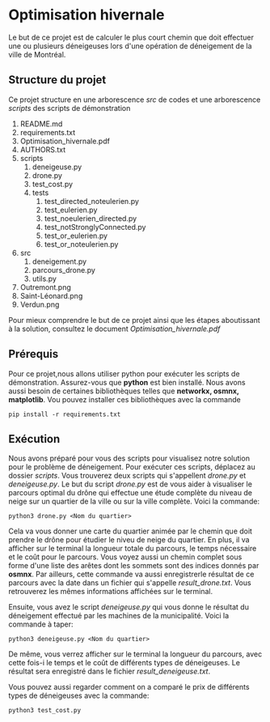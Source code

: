 # Optimisation hivernale
Le but de ce projet est de calculer le plus court chemin que doit effectuer une
ou plusieurs déneigeuses lors d'une opération de déneigement de la ville de
Montréal.

## Structure du projet
Ce projet structure en une arborescence *src* de codes et une arborescence *scripts* des scripts de démonstration

1. README.md
2. requirements.txt 
3. Optimisation_hivernale.pdf
4. AUTHORS.txt
5. scripts
    1. deneigeuse.py
    2. drone.py
    3. test_cost.py
    4. tests
        1. test_directed_noteulerien.py
        2. test_eulerien.py
        3. test_noeulerien_directed.py
        4. test_notStronglyConnected.py
        5. test_or_eulerien.py
        6. test_or_noteulerien.py
6. src
    1. deneigement.py
    2. parcours_drone.py
    3. utils.py
7. Outremont.png
8. Saint-Léonard.png
9. Verdun.png

Pour mieux comprendre le but de ce projet ainsi que les étapes aboutissant à la solution, consultez le document *Optimisation_hivernale.pdf*

## Prérequis
Pour ce projet,nous allons utiliser python pour exécuter les scripts de démonstration. Assurez-vous que **python** est bien installé.
Nous avons aussi besoin de certaines bibliothèques telles que **networkx, osmnx, matplotlib**.
Vou pouvez installer ces bibliothèques avec la commande
```
pip install -r requirements.txt
```

## Exécution
Nous avons préparé pour vous des scripts pour visualisez notre solution pour le problème de déneigement.
Pour exécuter ces scripts, déplacez au dossier *scripts*. Vous trouverez deux scripts qui s'appellent *drone.py* et *deneigeuse.py*.
Le but du script *drone.py* est de vous aider à visualiser le parcours optimal du drône qui effectue une étude complète du niveau de neige sur un quartier de la ville ou sur la ville complète. Voici la commande:
```
python3 drone.py <Nom du quartier>
```
Cela va vous donner une carte du quartier animée par le chemin que doit prendre le drône pour étudier le niveu de neige du quartier. En plus, il va afficher sur le terminal la longueur totale du parcours, le temps nécessaire et le coût pour le parcours. Vous voyez aussi un chemin complet sous forme d'une liste des arêtes dont les sommets sont des indices donnés par **osmnx**.
Par ailleurs, cette commande va aussi enregistrerle résultat de ce parcours avec la date dans un fichier qui s'appelle *result_drone.txt*. Vous retrouverez les mêmes informations affichées sur le terminal.

Ensuite, vous avez le script *deneigeuse.py* qui vous donne le résultat du déneigement effectué par les machines de la municipalité.
Voici la commande à taper:
```
python3 deneigeuse.py <Nom du quartier>
```
De même, vous verrez afficher sur le terminal la longueur du parcours, avec cette fois-i le temps et le coût de différents types de déneigeuses.
Le résultat sera enregistré dans le fichier *result_deneigeuse.txt*.

Vous pouvez aussi regarder comment on a comparé le prix de différents types de déneigeuses avec la commande:
```
python3 test_cost.py
```